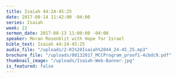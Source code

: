 ```yaml
---
title: Isaiah 44:24-45:25
date: 2017-08-14 11:42:00 -04:00
series: Isaiah
week: 22
sermon_date: 2017-08-13 11:00:00 -04:00
speaker: Moran Rosenblit with Hope for Israel
bible_text: Isaiah 44:24-45:25
audio_file: "/uploads/2-01%20Isaiah%2044_24-45_25.mp3"
brochure_file: "/uploads/08132017_MCCProgram_proof1-4cbdc9.pdf"
thumbnail_image: "/uploads/Isaiah-Web-Banner.jpg"
is_featured: false
---
```


